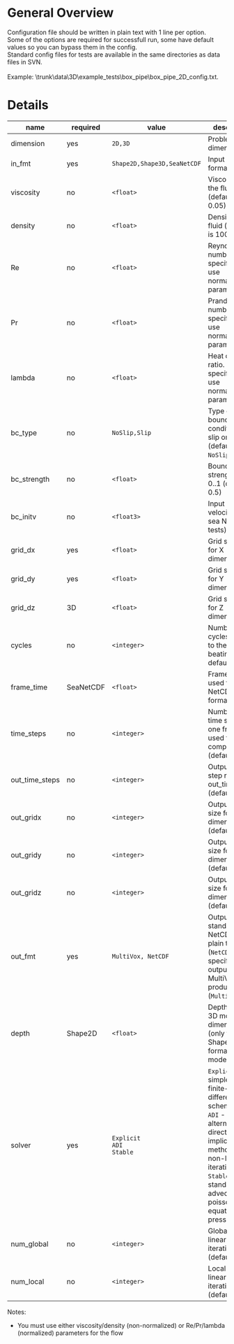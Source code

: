 # General Overview #

Configuration file should be written in plain text with 1 line per option. <br>
Some of the options are required for successfull run, some have default values so you can bypass them in the config. <br>
Standard config files for tests are available in the same directories as data files in SVN. <br> <br>
Example: \trunk\data\3D\example_tests\box_pipe\box_pipe_2D_config.txt. <br>

<h1>Details</h1>

<table><thead><th> <b>name</b> </th><th> <b>required</b> </th><th> <b>value</b> </th><th> <b>description</b> </th></thead><tbody>
<tr><td> dimension   </td><td> yes             </td><td> <code>2D,3D</code> </td><td> Problem dimension  </td></tr>
<tr><td> in_fmt      </td><td> yes             </td><td> <code>Shape2D,Shape3D,SeaNetCDF</code> </td><td> Input data format  </td></tr>
<tr><td> viscosity   </td><td> no              </td><td> <code>&lt;float&gt;</code> </td><td> Viscosity of the fluid (default is 0.05) </td></tr>
<tr><td> density     </td><td> no              </td><td> <code>&lt;float&gt;</code> </td><td> Density of the fluid (default is 1000.0) </td></tr>
<tr><td> Re          </td><td> no              </td><td> <code>&lt;float&gt;</code> </td><td> Reynolds number. Must specify if you use normalized parameters </td></tr>
<tr><td> Pr          </td><td> no              </td><td> <code>&lt;float&gt;</code> </td><td> Prandtl number. Must specify if you use normalized parameters </td></tr>
<tr><td> lambda      </td><td> no              </td><td> <code>&lt;float&gt;</code> </td><td> Heat capacity ratio. Must specify if you use normalized parameters </td></tr>
<tr><td> bc_type     </td><td> no              </td><td> <code>NoSlip,Slip</code> </td><td> Type of boundary conditions: slip or no-slip (default is <code>NoSlip</code>) </td></tr>
<tr><td> bc_strength </td><td> no              </td><td> <code>&lt;float&gt;</code> </td><td> Boundary slip strength from 0..1 (default is 0.5) </td></tr>
<tr><td> bc_initv    </td><td> no              </td><td> <code>&lt;float3&gt;</code> </td><td> Input stream velocity (for sea NetCDF tests) </td></tr>
<tr><td> grid_dx     </td><td> yes             </td><td> <code>&lt;float&gt;</code> </td><td> Grid step size for X dimension </td></tr>
<tr><td> grid_dy     </td><td> yes             </td><td> <code>&lt;float&gt;</code> </td><td> Grid step size for Y dimension </td></tr>
<tr><td> grid_dz     </td><td> 3D              </td><td> <code>&lt;float&gt;</code> </td><td> Grid step size for Z dimension </td></tr>
<tr><td> cycles      </td><td> no              </td><td> <code>&lt;integer&gt;</code> </td><td> Number of cycles (related to the heart beating, default is 1) </td></tr>
<tr><td> frame_time  </td><td> SeaNetCDF       </td><td> <code>&lt;float&gt;</code> </td><td> Frame time used for NetCDF input format </td></tr>
<tr><td> time_steps  </td><td> no              </td><td> <code>&lt;integer&gt;</code> </td><td> Number of time steps per one frame used for compute (default is 50) </td></tr>
<tr><td> out_time_steps </td><td> no              </td><td> <code>&lt;integer&gt;</code> </td><td> Output time step results % out_time_steps (default is 10) </td></tr>
<tr><td> out_gridx   </td><td> no              </td><td> <code>&lt;integer&gt;</code> </td><td> Output grid size for X dimension (default is 50) </td></tr>
<tr><td> out_gridy   </td><td> no              </td><td> <code>&lt;integer&gt;</code> </td><td> Output grid size for Y dimension (default is 50) </td></tr>
<tr><td> out_gridz   </td><td> no              </td><td> <code>&lt;integer&gt;</code> </td><td> Output grid size for Z dimension (default is 50) </td></tr>
<tr><td> out_fmt     </td><td> yes             </td><td> <code>MultiVox, NetCDF</code> </td><td> Output format: standard NetCDF in plain text (<code>NetCDF</code>) or specific output for MultiVox product (<code>MultiVox</code>) </td></tr>
<tr><td> depth       </td><td> Shape2D         </td><td> <code>&lt;float&gt;</code> </td><td> Depth of the 3D model in Z dimension (only for Shape2D format in 3D mode). </td></tr>
<tr><td> solver      </td><td> yes             </td><td> <code>Explicit</code> <br> <code>ADI</code> <br> <code>Stable</code> </td><td> <code>Explicit</code> - simple explicit finite-difference scheme  <br> <code>ADI</code> - alternating direction implicit method with non-linear iterations <br> <code>Stable</code> - standard advection & poisson equation for pressure </td></tr>
<tr><td> num_global  </td><td> no              </td><td> <code>&lt;integer&gt;</code> </td><td> Global non-linear iterations (default is 2) </td></tr>
<tr><td> num_local   </td><td> no              </td><td> <code>&lt;integer&gt;</code> </td><td> Local non-linear iterations (default is 1) </td></tr></tbody></table>

Notes:<br>
<ul><li>You must use either viscosity/density (non-normalized) or Re/Pr/lambda (normalized) parameters for the flow